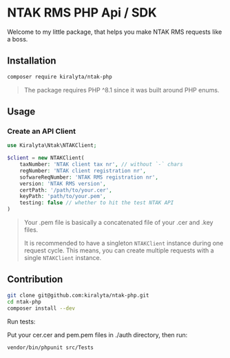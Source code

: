 # NTAK RMS PHP Api / SDK

Welcome to my little package, that helps you make NTAK RMS requests like a boss.

## Installation

``` bash
composer require kiralyta/ntak-php
```

> The package requires PHP ^8.1 since it was built around PHP enums.

## Usage

### Create an API Client

``` php
use Kiralyta\Ntak\NTAKClient;

$client = new NTAKClient(
    taxNumber: 'NTAK client tax nr', // without `-` chars
    regNumber: 'NTAK client registration nr',
    sofwareReqNumber: 'NTAK RMS registration nr',
    version: 'NTAK RMS version',
    certPath: '/path/to/your.cer',
    keyPath: 'path/to/your.pem',
    testing: false // whether to hit the test NTAK API
)
```

> Your .pem file is basically a concatenated file of your .cer and .key files.
>
> It is recommended to have a singleton ```NTAKClient``` instance during one request cycle. This means, you can create multiple requests with a single ```NTAKClient``` instance.


## Contribution

``` bash
git clone git@github.com:kiralyta/ntak-php.git
cd ntak-php
composer install --dev
```

Run tests:

Put your cer.cer and pem.pem files in ./auth directory, then run:

``` bash
vendor/bin/phpunit src/Tests
```
